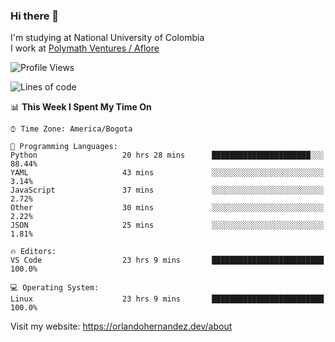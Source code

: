 ### Hi there 👋


<!--**AR4Z/AR4Z** is a ✨ _special_ ✨ repository because its `README.md` (this file) appears on your GitHub profile.

Here are some ideas to get you started:-->
I'm studying at National University of Colombia
<br>
I work at <a href="https://www.aflore.co/">Polymath Ventures / Aflore</a>
<br>

<!--START_SECTION:waka-->
![Profile Views](http://img.shields.io/badge/Profile%20Views-0-blue)

![Lines of code](https://img.shields.io/badge/From%20Hello%20World%20I%27ve%20Written-3.3%20million%20lines%20of%20code-blue)

📊 **This Week I Spent My Time On** 

```text
⌚︎ Time Zone: America/Bogota

💬 Programming Languages: 
Python                   20 hrs 28 mins      ██████████████████████░░░   88.44% 
YAML                     43 mins             ░░░░░░░░░░░░░░░░░░░░░░░░░   3.14% 
JavaScript               37 mins             ░░░░░░░░░░░░░░░░░░░░░░░░░   2.72% 
Other                    30 mins             ░░░░░░░░░░░░░░░░░░░░░░░░░   2.22% 
JSON                     25 mins             ░░░░░░░░░░░░░░░░░░░░░░░░░   1.81%

🔥 Editors: 
VS Code                  23 hrs 9 mins       █████████████████████████   100.0%

💻 Operating System: 
Linux                    23 hrs 9 mins       █████████████████████████   100.0%

```


<!--END_SECTION:waka-->


Visit my website: https://orlandohernandez.dev/about

